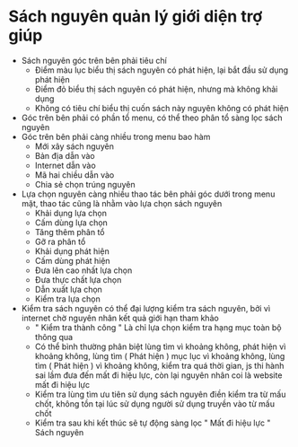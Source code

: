   # Sách nguyên quản lý giới diện trợ giúp

* Sách nguyên góc trên bên phải tiêu chí
  * Điểm màu lục biểu thị sách nguyên có phát hiện, lại bắt đầu sử dụng phát hiện
  * Điểm đỏ biểu thị sách nguyên có phát hiện, nhưng mà không khải dụng
  * Không có tiêu chí biểu thị cuốn sách này nguyên không có phát hiện
* Góc trên bên phải có phần tổ menu, có thể theo phân tổ sàng lọc sách nguyên
* Góc trên bên phải càng nhiều trong menu bao hàm
  * Mới xây sách nguyên
  * Bản địa dẫn vào
  * Internet dẫn vào
  * Mã hai chiều dẫn vào
  * Chia sẻ chọn trúng nguyên
* Lựa chọn nguyên càng nhiều thao tác bên phải góc dưới trong menu mặt, thao tác cũng là nhằm vào lựa chọn sách nguyên
  * Khải dụng lựa chọn
  * Cấm dùng lựa chọn
  * Tăng thêm phân tổ
  * Gỡ ra phân tổ
  * Khải dụng phát hiện
  * Cấm dùng phát hiện
  * Đưa lên cao nhất lựa chọn
  * Đưa thực chất lựa chọn
  * Dẫn xuất lựa chọn
  * Kiểm tra lựa chọn
* Kiểm tra sách nguyên có thể đại lượng kiểm tra sách nguyên, bởi vì internet chờ nguyên nhân kết quả giới hạn tham khảo
  * " Kiểm tra thành công " Là chỉ lựa chọn kiểm tra hạng mục toàn bộ thông qua
  * Có thể bình thường phân biệt lùng tìm vì khoảng không, phát hiện vì khoảng không, lùng tìm ( Phát hiện ) mục lục vì khoảng không, lùng tìm ( Phát hiện ) vì khoảng không, kiểm tra quá thời gian, js thi hành sai lầm đưa đến mất đi hiệu lực, còn lại nguyên nhân coi là website mất đi hiệu lực
  * Kiểm tra lùng tìm ưu tiên sử dụng sách nguyên điền kiểm tra từ mấu chốt, không tồn tại lúc sử dụng người sử dụng truyền vào từ mấu chốt
  * Kiểm tra sau khi kết thúc sẽ tự động sàng lọc " Mất đi hiệu lực " Sách nguyên
